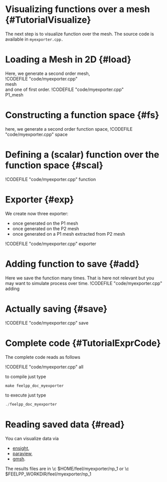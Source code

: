 Visualizing functions over a mesh {#TutorialVisualize}
======================================



The next step is to visualize function over the mesh. The source code is
available in `myexporter.cpp.`

# Loading a Mesh in 2D {#load}

Here, we generate a second order mesh,   
!CODEFILE "code/myexporter.cpp"   
mesh   
and one of first order.
!CODEFILE "code/myexporter.cpp"   
P1_mesh


# Constructing a function space {#fs}

here, we generate a second order function space,
!CODEFILE "code/myexporter.cpp" space

# Defining a (scalar) function over the function space {#scal}

!CODEFILE "code/myexporter.cpp" function

# Exporter {#exp}

We create now three exporter:
- once generated on the P1 mesh
- once generated on the P2 mesh
- once generated on a P1 mesh extracted from P2 mesh

!CODEFILE "code/myexporter.cpp" exporter

# Adding function to save {#add}

Here we save the function many times.
That is here not relevant but you may want to simulate process over time.
!CODEFILE "code/myexporter.cpp" adding

# Actually saving {#save}

!CODEFILE "code/myexporter.cpp" save


#  Complete code {#TutorialExprCode}

The complete code reads as follows

!CODEFILE "code/myexporter.cpp" all

to compile just type
```cpp
make feelpp_doc_myexporter
```
to execute just type
```cpp
./feelpp_doc_myexporter
```


# Reading saved data {#read}

You can visualize data via
- [ensight](https://www.ceisoftware.com/),
- [paraview](www.paraview.org/),
- [gmsh](http://geuz.org/gmsh).

The results files are in \c $HOME/feel/myexporter/np_1 or \c $FEELPP_WORKDIR/feel/myexporter/np_1
